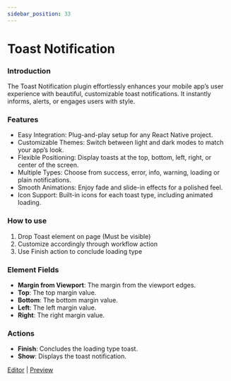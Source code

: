 ```yaml
---
sidebar_position: 33
---
```


# Toast Notification

### Introduction

The Toast Notification plugin effortlessly enhances your mobile app’s user experience with beautiful, customizable toast notifications. It instantly informs, alerts, or engages users with style.

### Features

- Easy Integration: Plug-and-play setup for any React Native project.
- Customizable Themes: Switch between light and dark modes to match your app’s look.
- Flexible Positioning: Display toasts at the top, bottom, left, right, or center of the screen.
- Multiple Types: Choose from success, error, info, warning, loading or plain notifications.
- Smooth Animations: Enjoy fade and slide-in effects for a polished feel.
- Icon Support: Built-in icons for each toast type, including animated loading.

### How to use

1. Drop Toast element on page (Must be visible)
2. Customize accordingly through workflow action
3. Use Finish action to conclude loading type

### Element Fields

- **Margin from Viewport**: The margin from the viewport edges.
- **Top**: The top margin value.
- **Bottom**: The bottom margin value.
- **Left**: The left margin value.
- **Right**: The right margin value.


### Actions

- **Finish**: Concludes the loading type toast.
- **Show**: Displays the toast notification.


[Editor](https://bubble.io/page?id=mobile-plugins&test_plugin=1750164841711x583193346605580300_current&tab=Design&name=toast&type=page&elements=bTJxZ) | [Preview](https://mobile-plugins.bubbleapps.io/version-test/api/1.1/mobile/preview?debug_mode=true&preview_view=toast)